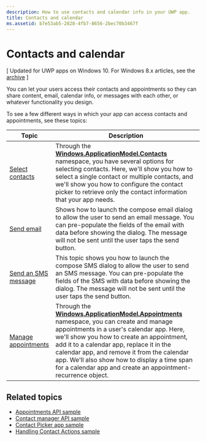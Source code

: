 ```yaml
---
description: How to use contacts and calendar info in your UWP app.
title: Contacts and calendar
ms.assetid: b7e53ab5-2828-4fb7-8656-2bec70b3467f
---
```


# Contacts and calendar

\[ Updated for UWP apps on Windows 10. For Windows 8.x articles, see the [archive](http://go.microsoft.com/fwlink/p/?linkid=619132) \]

You can let your users access their contacts and appointments so they can share content, email, calendar info, or messages with each other, or whatever functionality you design.

To see a few different ways in which your app can access contacts and appointments, see these topics:

| Topic | Description |
|-------|-------------|
| [Select contacts](selecting-contacts.md) | Through the [<strong>Windows.ApplicationModel.Contacts</strong>](https://msdn.microsoft.com/library/windows/apps/BR225002) namespace, you have several options for selecting contacts. Here, we'll show you how to select a single contact or multiple contacts, and we'll show you how to configure the contact picker to retrieve only the contact information that your app needs. | 
| [Send email](sending-email.md) | Shows how to launch the compose email dialog to allow the user to send an email message. You can pre-populate the fields of the email with data before showing the dialog. The message will not be sent until the user taps the send button. |
| [Send an SMS message](sending-an-sms-message.md) | This topic shows you how to launch the compose SMS dialog to allow the user to send an SMS message. You can pre-populate the fields of the SMS with data before showing the dialog. The message will not be sent until the user taps the send button. |
| [Manage appointments](managing-appointments.md) | Through the [<strong>Windows.ApplicationModel.Appointments</strong>](https://msdn.microsoft.com/library/windows/apps/Dn263359) namespace, you can create and manage appointments in a user's calendar app. Here, we'll show you how to create an appointment, add it to a calendar app, replace it in the calendar app, and remove it from the calendar app. We'll also show how to display a time span for a calendar app and create an appointment-recurrence object. |

 

## Related topics

* [Appointments API sample](http://go.microsoft.com/fwlink/p/?linkid=309836)
* [Contact manager API sample](http://go.microsoft.com/fwlink/p/?LinkID=310079)
* [Contact Picker app sample](http://go.microsoft.com/fwlink/p/?linkid=231575)
* [Handling Contact Actions sample](http://go.microsoft.com/fwlink/p/?LinkID=320151)





<!--HONumber=Mar16_HO2-->


